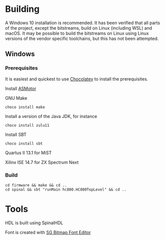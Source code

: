 # Building

A Windows 10 installation is recommended. It has been verified that all parts of the project, except the bitstreams, build on Linux (including WSL) and macOS. It may be possible to build the bitstreams on Linux using Linux versions of the vendor specific toolchains, but this has not been attempted.

## Windows

### Prerequisites
It is easiest and quickest to use [Chocolatey](https://chocolatey.org/) to install the prerequisites.

Install [ASMotor](https://github.com/asmotor/asmotor)

GNU Make
```
choco install make
```

Install a version of the Java JDK, for instance
```
choco install zulu11
```

Install SBT
```
choco install sbt
```

Quartus II 13.1 for MiST

Xilinx ISE 14.7 for ZX Spectrum Next

### Build
```
cd firmware && make && cd ..
cd spinal && sbt "runMain hc800.HC800TopLevel" && cd ..
```

# Tools

HDL is built using SpinalHDL

Font is created with [SG Bitmap Font Editor](https://corosan.ru/sgfed/)